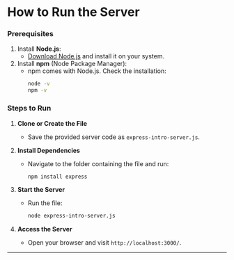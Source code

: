 # **How to Run the Server**

### **Prerequisites**
1. Install **Node.js**:
   - [Download Node.js](https://nodejs.org/) and install it on your system.
2. Install **npm** (Node Package Manager):
   - npm comes with Node.js. Check the installation:
     ```bash
     node -v
     npm -v
     ```

### **Steps to Run**
1. **Clone or Create the File**
   - Save the provided server code as `express-intro-server.js`.

2. **Install Dependencies**
   - Navigate to the folder containing the file and run:
     ```bash
     npm install express
     ```

3. **Start the Server**
   - Run the file:
     ```bash
     node express-intro-server.js
     ```

4. **Access the Server**
   - Open your browser and visit `http://localhost:3000/`.

---
